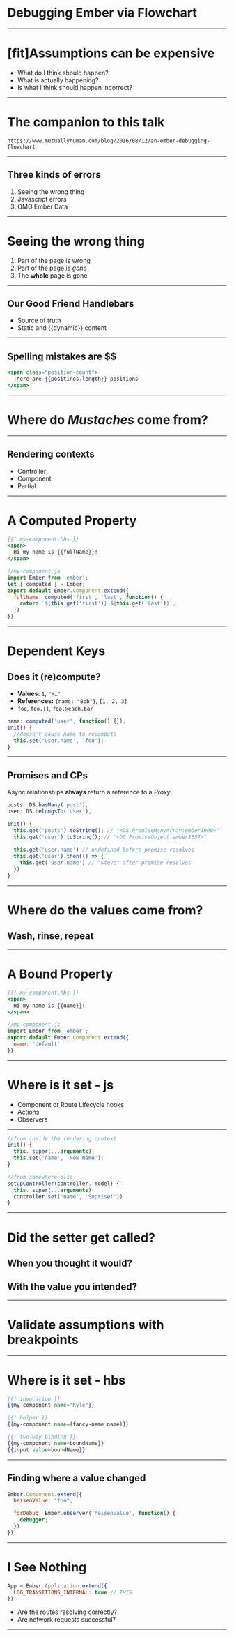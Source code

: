 # Debugging Ember via Flowchart


---

# [fit]Assumptions can be expensive

- What do I think should happen?
- What is actually happening?
- Is what I think should happen incorrect?

---

# The companion to this talk

`https://www.mutuallyhuman.com/blog/2016/08/12/an-ember-debugging-flowchart`

---

## Three kinds of errors

1. Seeing the wrong thing
1. Javascript errors
1. OMG Ember Data

---

# Seeing the wrong thing
1. Part of the page is wrong
2. Part of the page is *gone*
3. The **whole** page is gone

---

## Our Good Friend Handlebars

- Source of truth
- Static and {{dynamic}} content

---

## Spelling mistakes are $$

```hbs
<span class="position-count">
  There are {{positinos.length}} positions
</span>
```

---

# Where do *Mustaches* come from?

---

## Rendering contexts

- Controller
- Component
- Partial

---
# A Computed Property

```hbs
{{! my-component.hbs }}
<span>
  Hi my name is {{fullName}}!
</span>
```

```javascript
//my-component.js
import Ember from 'ember';
let { computed } = Ember;
export default Ember.Component.extend({
  fullName: computed('first', 'last', function() {
    return `${this.get('first')} ${this.get('last')}`;  
  })
})
```

---

# Dependent Keys

## Does it (re)compute?

- **Values:** `1`, `"Hi"`
- **References:** `{name: "Bob"}`, `[1, 2, 3]`
- `foo`, `foo.[]`, `foo.@each.bar`

```js
name: computed('user', function() {}),
init() {
  //doesn't cause name to recompute
  this.set('user.name', 'foo');
}
```


---

## Promises and CPs

Async relationships **always** return a reference to a *Proxy*.

```js
posts: DS.hasMany('post'),
user: DS.belongsTo('user'),

init() {
  this.get('posts').toString(); // "<DS.PromiseManyArray:ember1990>"
  this.get('user').toString(); // "<DS.PromiseObject:ember3557>"
  
  this.get('user.name') // undefined before promise resolves
  this.get('user').then(() => {
    this.get('user.name') // "Steve" after promise resolves
  }) 
}
```

---

# Where do the values come from?

## Wash, rinse, repeat

---

# A Bound Property

```hbs
{{! my-component.hbs }}
<span>
  Hi my name is {{name}}!
</span>
```

```javascript
//my-component.js
import Ember from 'ember';
export default Ember.Component.extend({
  name: 'default'
})
```

---

# Where is it set - js

- Component or Route Lifecycle hooks
- Actions
- Observers

---

```javascript
//from inside the rendering context
init() {
  this._super(...arguments);
  this.set('name', 'New Name');
}

//from somewhere else
setupController(controller, model) {
  this._super(...arguments);
  controller.set('name', 'Suprise!'))
}
```

---

# Did the setter get called?

## When you thought it would?
## With the value you intended?


---

# Validate assumptions with breakpoints

---

# Where is it set - hbs

```hbs
{{! invocation }}
{{my-component name="Kyle"}}

{{! helper }}
{{my-component name=(fancy-name name)}}

{{! two-way binding }}
{{my-component name=boundName}}
{{input value=boundName}}
```

---

## Finding where a value changed

```js
Ember.Component.extend({
  heisenValue: "foo",

  forDebug: Ember.observer('heisenValue', function() {
    debugger;
  })
});
```

---

# I See Nothing

```javascript
App = Ember.Application.extend({
  LOG_TRANSITIONS_INTERNAL: true // THIS
});
```

- Are the routes resolving correctly?
- Are network requests successful?

---



 
 